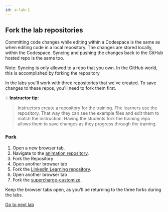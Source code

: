 ```yaml
---
id: a-lab-1
---
```


## Fork the lab repositories

Committing code changes while editing within a Codespace is the same as when editing code in a local repository. The changes are stored locally, within the Codespace. Syncing and pushing the changes back to the GitHub hosted repo is the same too. 

Note: Syncing is only allowed to a repo that you own. In the GitHub world, this is accomplished by forking the repository

In the labs you'll work with three repositories that we've created.  To save changes to these repos, you'll need to fork them first.

💡 **Instructor tip:**

>Instructors create a repository for the training. The learners use the repository. That way they can see the example files and edit them to match the instruction. Having the students fork the training repo allows them to save changes as they progress through the training.

### Fork 
1. Open a new browser tab.
2. Navigate to the <a href="https://github.com/octocloudlabs/supercharge-canvas-fun" target="_blank">animation repository</a>.
3. Fork the Repository
4. Open another browser tab
5. Fork the <a href="https://github.com/octocloudlabs/supercharge-linkedin-course" target="_blank">LinkedIn Learning repository</a>.
6. Open another browser tab
7. Fork the <a href="https://github.com/octocloudlabs/supercharge-customize" target="_blank">supercharge-customize</a>.

Keep the browser tabs open, as you'll be returning to the three forks during the labs.

[Go to next lab](/walt/lab-2.html)
